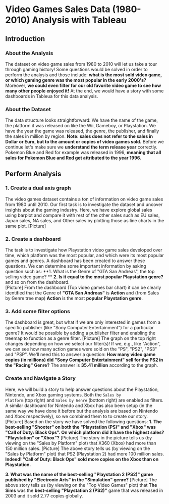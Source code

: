 # Video Games Sales Data (1980-2010) Analysis with Tableau
## Introduction

### About the Analysis 
The dataset on video game sales from 1980 to 2010 will let us take a tour through gaming history! Some questions would be solved in order to perform the analysis and those include: **what is the most sold video game, or which gaming genre was the most popular in the early 2000's?** Moreover, **we could even filter for our old favorite video game to see how many other people enjoyed it!** 
At the end, we would have a story with some dashboards in Tableua for this data analysis.

### About the Dataset
The data structure looks straightforward: We have the name of the game, the platform it was released on like the Wii, Gameboy, or Playstation. We have the year the game was released, the genre, the publisher, and finally the sales in million by region. 
**Note: sales does not refer to the sales in Dollar or Euro, but to the amount or copies of video games sold.** Before we continue let's make sure we **understand the term release year** correctly. Pokemon Blue and Red for example was released in 1996, **meaning that all sales for Pokemon Blue and Red get attributed to the year 1996**.

## Perform Analysis
### 1. Create a dual axis graph
The video games dataset contains a ton of information on video game sales from 1980 until 2010. Our first task is to investigate the dataset and uncover insights about the gaming industry. Here, we have explore global sales using barplot and compare it with rest of the other sales such as EU sales, Japan sales, NA sales, and Other sales by plotting those as line charts in the same plot.
[Picture]

### 2. Create a dashboard
The task is to investigate how Playstation video game sales developed over time, which platform was the most popular, and which were its most popular games and genres. A dashboard has been created to answer these questions. 
We can determine some important information by asking question such as: 
**1. What is the Genre of "GTA San Andreas", the top selling video game? **
**2. Is it equal to the most popular Playstation genre?** 
and so on from the dashboard.  
[Picture]
From the dashboard (Top video games bar chart) it can be clearly identified that the Genre of **"GTA San Andreas"** is **Action**
and (from Sales by Genre tree map) **Action** is the most **popular Playstation genre**.

### 3. Add some filter options 
The dashboard is great, but what if we are only interested in games from a specific publisher (like "Sony Computer Entertainment") for a particular genre? It would be possible by adding a publisher filter and enabling the treemap to function as a genre filter.
[Picture]
The graph on the top right changes depending on how we select our filter(s)! If we, e.g., like "Action", we can see how many action games were sold on the "PS", "PS2", "PS3" and "PSP". We'll need this to answer a question:
**How many video game copies (in millions) did "Sony Computer Entertainment" sell for the PS2 in the "Racing" Genre?**
The answer is **35.41 million** according to the graph.

### Create and Navigate a Story
Here, we will build a story to help answer questions about the Playstation, Nintendo, and Xbox gaming systems. Both the <code>Sales by Platform</code> (top right) and <code>Sales by Genre</code> (bottom right) are enabled as filters. 
A similar dashboard for Nintendo and Xbox has also been setup (in the same way we have done it before but the analysis are based on Nintendo and Xbox respectively), so we combined them to to create our story. 
[Picture]
Based on the story we have solved the following questions:
**1. The best-selling "Shooter" on both the "Playstation (PS)" and "Xbox" was "Call of Duty: Black Ops". On which platform did it have the highest sales? "Playstation" or "Xbox"?**
[Picture]
The story in the picture tells us (by viewing on the "Sales by Platform" plot) that X360 (Xbox) had more than 150 million sales.
[Picture]
The above story tells us (by viewing on the "Sales by Platform" plot) that PS2 (Playstation 2) had more 100 million sales.
**Indeed! "Call of Duty: Black Ops" sold more copies on the Xbox than on Playstation.**

**3. What was the name of the best-selling "Playstation 2 (PS2)" game published by "Electronic Arts" in the "Simulation" genre?**
[Picture]
The above story tells us (by viewing on the "Top Video Games" plot) that **The Sims** was the **best-selling "Playstation 2 (PS2)"** game that was released in 2003 and it sold 2.77 copies globally.
